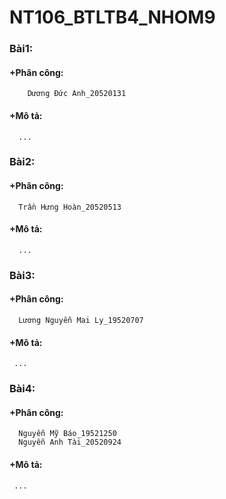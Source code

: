 # NT106_BTLTB4_NHOM9
### Bài1:  
####  +Phân công:
        Dương Đức Anh_20520131  
####  +Mô tả:  
      ...
      
### Bài2:  
####  +Phân công:
      Trần Hưng Hoàn_20520513
####  +Mô tả:  
      ...  
    
### Bài3:  
####  +Phân công:
      Lương Nguyễn Mai Ly_19520707   
####  +Mô tả:  
     ... 
    
### Bài4:  
####  +Phân công:
      Nguyễn Mỹ Báo_19521250
      Nguyễn Anh Tài_20520924 
####  +Mô tả:  
     ...
